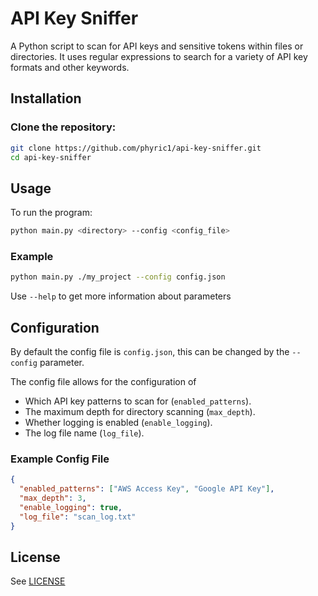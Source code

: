 # API Key Sniffer

A Python script to scan for API keys and sensitive tokens within files or directories. It uses regular expressions to search for a variety of API key formats and other keywords.

## Installation

### Clone the repository:
```bash
git clone https://github.com/phyric1/api-key-sniffer.git
cd api-key-sniffer
```

## Usage
To run the program:
```bash
python main.py <directory> --config <config_file>
```

### Example
```bash
python main.py ./my_project --config config.json
```

Use `--help` to get more information about parameters

## Configuration
By default the config file is `config.json`, this can be changed by the ``--config`` parameter.

The config file allows for the configuration of
- Which API key patterns to scan for (`enabled_patterns`).
- The maximum depth for directory scanning (`max_depth`).
- Whether logging is enabled (`enable_logging`).
- The log file name (`log_file`).

### Example Config File
```json
{
  "enabled_patterns": ["AWS Access Key", "Google API Key"],
  "max_depth": 3,
  "enable_logging": true,
  "log_file": "scan_log.txt"
}
```

## License
See [LICENSE](LICENSE)
